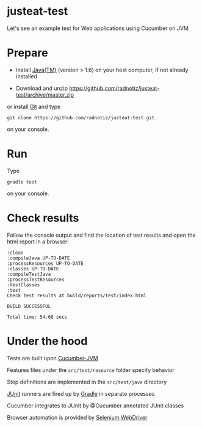 justeat-test
============

Let's see an example test for Web applications using Cucumber on JVM

# Prepare
* Install [Java(TM)](http://java.com) (version > 1.6) on your host computer, if not already installed

* Download and unzip https://github.com/radnotiz/justeat-test/archive/master.zip

or install [Git](http://git-scm.com) and type 
```
git clone https://github.com/radnotiz/justeat-test.git
```
on your console.

# Run
Type 
```
gradle test
```
on your console.

# Check results
Follow the console output and find the location of test results and open the html report in a browser:
```
:clean
:compileJava UP-TO-DATE
:processResources UP-TO-DATE
:classes UP-TO-DATE
:compileTestJava
:processTestResources
:testClasses
:test
Check test results at build/reports/test/index.html

BUILD SUCCESSFUL

Total time: 54.68 secs
```

# Under the hood

Tests are built upon [Cucumber-JVM](https://github.com/cucumber/cucumber-jvm)

Features files under the `src/test/resource` folder specify behavior

Step definitions are implemented in the `src/test/java` directory 

[JUnit](http://junit.org) runners are fired up by [Gradle](http://www.gradle.org) in separate processes

Cucumber integrates to JUnit by @Cucumber annotated JUnit classes

Browser automation is provided by [Selenium WebDriver](http://docs.seleniumhq.org/projects/webdriver/)

